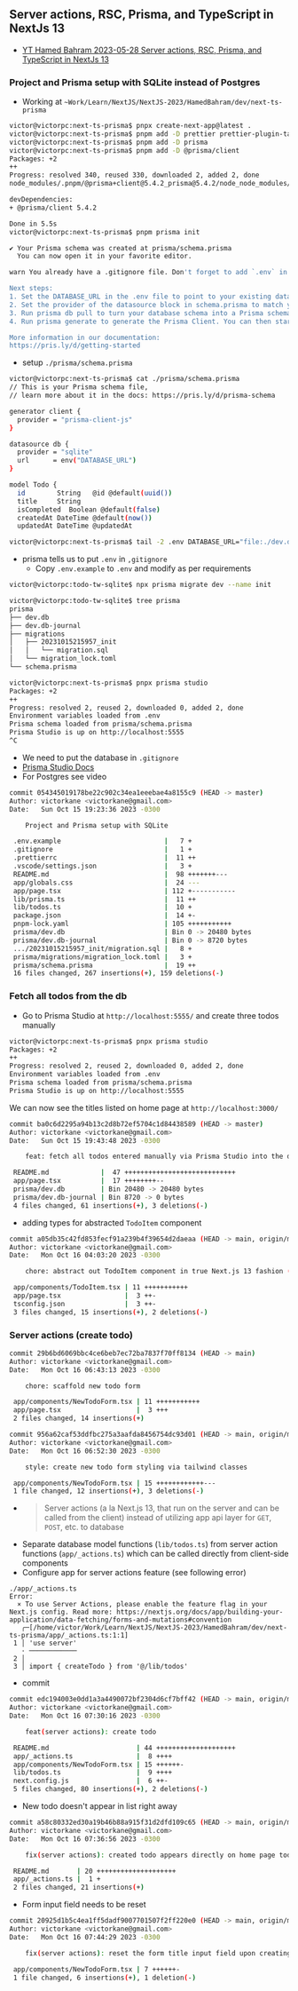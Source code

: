 ## Server actions, RSC, Prisma, and TypeScript in NextJs 13

- [YT Hamed Bahram 2023-05-28 Server actions, RSC, Prisma, and TypeScript in NextJs 13](https://youtu.be/8e35eo447Zw?si=RuvpkUrczzCDMWAl)

### Project and Prisma setup with SQLite instead of Postgres

- Working at `~Work/Learn/NextJS/NextJS-2023/HamedBahram/dev/next-ts-prisma`

```bash
victor@victorpc:next-ts-prisma$ pnpx create-next-app@latest .
victor@victorpc:next-ts-prisma$ pnpm add -D prettier prettier-plugin-tailwindcss
victor@victorpc:next-ts-prisma$ pnpm add -D prisma
victor@victorpc:next-ts-prisma$ pnpm add -D @prisma/client
Packages: +2
++
Progress: resolved 340, reused 330, downloaded 2, added 2, done
node_modules/.pnpm/@prisma+client@5.4.2_prisma@5.4.2/node_node_modules/.pnpm/@prisma+client@5.4.2_prisma@5.4.2/node_modules/@prisma/client: Running postinstall script, done in 518ms

devDependencies:
+ @prisma/client 5.4.2

Done in 5.5s
victor@victorpc:next-ts-prisma$ pnpm prisma init

✔ Your Prisma schema was created at prisma/schema.prisma
  You can now open it in your favorite editor.

warn You already have a .gitignore file. Don't forget to add `.env` in it to not commit any private information.

Next steps:
1. Set the DATABASE_URL in the .env file to point to your existing database. If your database has no tables yet, read https://pris.ly/d/getting-started
2. Set the provider of the datasource block in schema.prisma to match your database: postgresql, mysql, sqlite, sqlserver, mongodb or cockroachdb.
3. Run prisma db pull to turn your database schema into a Prisma schema.
4. Run prisma generate to generate the Prisma Client. You can then start querying your database.

More information in our documentation:
https://pris.ly/d/getting-started
```

- setup `./prisma/schema.prisma`

```bash
victor@victorpc:next-ts-prisma$ cat ./prisma/schema.prisma
// This is your Prisma schema file,
// learn more about it in the docs: https://pris.ly/d/prisma-schema

generator client {
  provider = "prisma-client-js"
}

datasource db {
  provider = "sqlite"
  url      = env("DATABASE_URL")
}

model Todo {
  id        String   @id @default(uuid())
  title     String
  isCompleted  Boolean @default(false)
  createdAt DateTime @default(now())
  updatedAt DateTime @updatedAt

victor@victorpc:next-ts-prisma$ tail -2 .env DATABASE_URL="file:./dev.db
```

- prisma tells us to put `.env` in `,gitignore`
  - Copy `.env.example` to `.env` and modify as per requirements

```bash
victor@victorpc:todo-tw-sqlite$ npx prisma migrate dev --name init

victor@victorpc:todo-tw-sqlite$ tree prisma
prisma
├── dev.db
├── dev.db-journal
├── migrations
│   ├── 20231015215957_init
│   │   └── migration.sql
│   └── migration_lock.toml
└── schema.prisma

victor@victorpc:next-ts-prisma$ pnpx prisma studio
Packages: +2
++
Progress: resolved 2, reused 2, downloaded 0, added 2, done
Environment variables loaded from .env
Prisma schema loaded from prisma/schema.prisma
Prisma Studio is up on http://localhost:5555
^C
```

- We need to put the database in `.gitignore`
- [Prisma Studio Docs](https://www.prisma.io/docs/concepts/components/prisma-studio)
- For Postgres see video

```bash
commit 054345019178be22c902c34ea1eeebae4a8155c9 (HEAD -> master)
Author: victorkane <victorkane@gmail.com>
Date:   Sun Oct 15 19:23:36 2023 -0300

    Project and Prisma setup with SQLite

 .env.example                          |   7 +
 .gitignore                            |   1 +
 .prettierrc                           |  11 ++
 .vscode/settings.json                 |   3 +
 README.md                             |  98 +++++++---
 app/globals.css                       |  24 ---
 app/page.tsx                          | 112 +-----------
 lib/prisma.ts                         |  11 ++
 lib/todos.ts                          |  10 +
 package.json                          |  14 +-
 pnpm-lock.yaml                        | 105 +++++++++++
 prisma/dev.db                         | Bin 0 -> 20480 bytes
 prisma/dev.db-journal                 | Bin 0 -> 8720 bytes
 .../20231015215957_init/migration.sql |   8 +
 prisma/migrations/migration_lock.toml |   3 +
 prisma/schema.prisma                  |  19 ++
 16 files changed, 267 insertions(+), 159 deletions(-)
```

### Fetch all todos from the db

- Go to Prisma Studio at `http://localhost:5555/` and create three todos
  manually

```bash
victor@victorpc:next-ts-prisma$ pnpx prisma studio
Packages: +2
++
Progress: resolved 2, reused 2, downloaded 0, added 2, done
Environment variables loaded from .env
Prisma schema loaded from prisma/schema.prisma
Prisma Studio is up on http://localhost:5555
```

We can now see the titles listed on home page at `http://localhost:3000/`

```bash
commit ba0c6d2295a94b13c2d8b72ef5704c1d84438589 (HEAD -> master)
Author: victorkane <victorkane@gmail.com>
Date:   Sun Oct 15 19:43:48 2023 -0300

    feat: fetch all todos entered manually via Prisma Studio into the database

 README.md             |  47 ++++++++++++++++++++++++++++
 app/page.tsx          |  17 ++++++++--
 prisma/dev.db         | Bin 20480 -> 20480 bytes
 prisma/dev.db-journal | Bin 8720 -> 0 bytes
 4 files changed, 61 insertions(+), 3 deletions(-)
```

- adding types for abstracted `TodoItem` component

```bash
commit a05db35c42fd853fecf91a239b4f39654d2daeaa (HEAD -> main, origin/main)
Author: victorkane <victorkane@gmail.com>
Date:   Mon Oct 16 04:03:20 2023 -0300

    chore: abstract out TodoItem component in true Next.js 13 fashion (adding types, working with types)

 app/components/TodoItem.tsx | 11 +++++++++++
 app/page.tsx                |  3 ++-
 tsconfig.json               |  3 ++-
 3 files changed, 15 insertions(+), 2 deletions(-)
```

### Server actions (create todo)

```bash
commit 29b6bd6069bbc4ce6beb7ec72ba7837f70ff8134 (HEAD -> main)
Author: victorkane <victorkane@gmail.com>
Date:   Mon Oct 16 06:43:13 2023 -0300

    chore: scaffold new todo form

 app/components/NewTodoForm.tsx | 11 +++++++++++
 app/page.tsx                   |  3 +++
 2 files changed, 14 insertions(+)
```

```bash
commit 956a62caf53ddfbc275a3aafda8456754dc93d01 (HEAD -> main, origin/main)
Author: victorkane <victorkane@gmail.com>
Date:   Mon Oct 16 06:52:30 2023 -0300

    style: create new todo form styling via tailwind classes

 app/components/NewTodoForm.tsx | 15 ++++++++++++---
 1 file changed, 12 insertions(+), 3 deletions(-)
```

- > Server actions (a la Next.js 13, that run on the server and can be called
  > from the client) instead of utilizing app api layer for `GET`, `POST`, etc.
  > to database
- Separate database model functions (`lib/todos.ts`) from server action
  functions (`app/_actions.ts`) which can be called directly from client-side
  components
- Configure app for server actions feature (see following error)

```text
./app/_actions.ts
Error:
  × To use Server Actions, please enable the feature flag in your Next.js config. Read more: https://nextjs.org/docs/app/building-your-application/data-fetching/forms-and-mutations#convention
   ╭─[/home/victor/Work/Learn/NextJS/NextJS-2023/HamedBahram/dev/next-ts-prisma/app/_actions.ts:1:1]
 1 │ 'use server'
   · ────────────
 2 │
 3 │ import { createTodo } from '@/lib/todos'
```

- commit

```bash
commit edc194003e0dd1a3a4490072bf2304d6cf7bff42 (HEAD -> main, origin/main)
Author: victorkane <victorkane@gmail.com>
Date:   Mon Oct 16 07:30:16 2023 -0300

    feat(server actions): create todo

 README.md                      | 44 ++++++++++++++++++++
 app/_actions.ts                |  8 ++++
 app/components/NewTodoForm.tsx | 15 ++++++-
 lib/todos.ts                   |  9 ++++
 next.config.js                 |  6 ++-
 5 files changed, 80 insertions(+), 2 deletions(-)
```

- New todo doesn't appear in list right away

```bash
commit a58c80332ed30a19b46b88a915f31d2dfd109c65 (HEAD -> main, origin/main)
Author: victorkane <victorkane@gmail.com>
Date:   Mon Oct 16 07:36:56 2023 -0300

    fix(server actions): created todo appears directly on home page todo listing

 README.md       | 20 ++++++++++++++++++++
 app/_actions.ts |  1 +
 2 files changed, 21 insertions(+)
```

- Form input field needs to be reset

```bash
commit 20925d1b5c4ea1ff5dadf9007701507f2ff220e0 (HEAD -> main, origin/main)
Author: victorkane <victorkane@gmail.com>
Date:   Mon Oct 16 07:44:29 2023 -0300

    fix(server actions): reset the form title input field upon creating new todo

 app/components/NewTodoForm.tsx | 7 ++++++-
 1 file changed, 6 insertions(+), 1 deletion(-)
```
